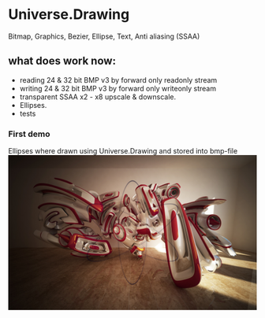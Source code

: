 # Universe.Drawing
Bitmap, Graphics, Bezier, Ellipse, Text, Anti aliasing (SSAA)

## what does work now:
- reading 24 & 32 bit BMP v3 by forward only readonly stream
- writing 24 & 32 bit BMP v3 by forward only writeonly stream
- transparent SSAA x2 - x8 upscale & downscale.
- Ellipses.
- tests

### First demo
Ellipses where drawn using Universe.Drawing and stored into bmp-file
![ellipsis](https://github.com/devizer/Universe.Drawing/raw/master/Screenshots/D1-Ellipse-AA8-8W.jpg "Ellipsis")